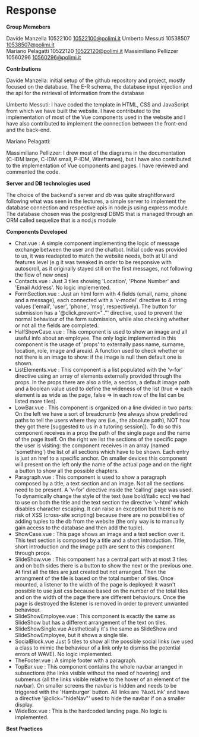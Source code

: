# Response

**Group Memebers**

Davide Manzella 10522100 10522100@polimi.it
Umberto Messuti 10538507 10538507@polimi.it     
Mariano Pelagatti 10522120 10522120@polimi.it
Massimiliano Pellizzer 10560296 10560296@polimi.it

**Contributions**

Davide Manzella: initial setup of the github repository and project, mostly focused on the database.
The E-R schema, the database input injection and the api for the retrieval of information from the database

Umberto Messuti: I have coded the template in HTML, CSS and JavaScript from which we have built the website. I have contributed to the implementation of most of the Vue components used in the website and I have also contributed to implement the connection between the front-end and the back-end. 

Mariano Pelagatti:

Massimiliano Pellizzer: I drew most of the diagrams in the documentation (C-IDM large, C-IDM small, P-IDM, Wireframes), but I have also contributed to the implementation of Vue components and pages. I have reviewed and commented the code.

**Server and DB technologies used**

The choice of the backend's server and db was quite straghtforward following what was seen in the lectures, a simple server to implement the database connection and respective apis in node.js using express module.
The database chosen was the postgresql DBMS that is managed through an ORM called sequelize that is a nod.js module

**Components Developed**
- Chat.vue			:
	A simple component implementing the logic of message exchange between the user and the chatbot. Initial code was provided to us, it was readapted to match the website needs, both at UI and features level (e.g it was tweaked in order to be responsive with autoscroll, as it originally stayed still on the first messages, not following the flow of new ones)
- Contacts.vue		:
	Just 3 tiles showing 'Location', 'Phone Number' and 'Email Address'. No logic implemented.
- FormSection.vue	:
	Just an html form with 4 fields (email, name, phone and a message), each connected with a 'v-model' directive to 4 string values ('email', 'user', 'phone', 'msg', respectively). The button for submission has a '@click.prevent=".."' directive, used to prevent the normal behaviour of the form submission, while also checking whether or not all the fields are completed.
- HalfShowCase.vue	:
	This component is used to show an image and all useful info about an employee.
	The only logic implemented in this component is the usage of 'props' to externally pass name, surname, location, role, image and areaid. A function used to check whether or not there is an image to show: if the image is null then default one is shown.
- ListElements.vue	:
	This component is a list populated with the 'v-for' directive using an array of elements externally provided through the props. In the props there are also a title, a section, a default image path and a boolean value used to define the wideness of the list (true => each element is as wide as the page, false => in each row of the list can be listed more tiles).
- LowBar.vue	:
	This component is organized on a line divided in two parts:
	On the left we have a sort of breadcrumb (we always show predefined paths to tell the users where they are (i.e., the absolute path), NOT how they got there [suggested to us in a tutoring session]). To do so this component receives in a prop the path of the single page and the name of the page itself.
	On the right we list the sections of the specific page the user is visiting: the component receives in an array (named 'something') the list of all sections which have to be shown. Each entry is just an href to a specific anchor.
	On smaller devices this component will present on the left only the name of the actual page and on the right a button to show all the possible chapters.
- Paragraph.vue	:
	This component is used to show a paragraph composed by a title, a text section and an image. Not all the sections need to be present. A 'v-for' directive inside the 'calling' page was used.
	To dynamically change the style of the text (use bold/italic ecc) we had to use on both the title and the text section the directive 'v-html' which disables character escaping. It can raise an exception but there is no risk of XSS (cross-site scripting) because there are no possibilities of adding tuples to the db from the website (the only way is to manually gain access to the database and then add the tuple).
- ShowCase.vue		:
	This page shows an image and a text section over it. This text section is composed by a title and a short introduction.
	Title, short introduction and the image path are sent to this component through props.
- SlideShow.vue		:
	This component has a central part with at most 3 tiles and on both sides there is a button to show the next or the previous one. At first all the tiles are just created but not arranged. Then the arrangment of the tile is based on the total number of tiles. Once mounted, a listener to the width of the page is deployed: it wasn't possible to use just css because based on the number of the total tiles and on the width of the page there are different behaviours.
	Once the page is destroyed the listener is removed in order to prevent unwanted behaviour.
- SlideShowEmployee.vue	:
	This component is exactly the same as SlideShow but has a different arrangement of the text on tiles.
- SlideShowSingle.vue
	Aesthetically it's the same as SlideShow and SlideShowEmployee, but it shows a single tile.
- SocialBlock.vue
	Just 5 tiles to show all the possible social links (we used a class to mimic the behaviour of a link only to dismiss the potential errors of WAVE). No logic implemented.
- TheFooter.vue	:
	A simple footer with a paragraph.
- TopBar.vue	:
	This component contains the whole navbar arranged in subsections (the links visible without the need of hovering) and submenus (all the links visible relative to the hover of an element of the navbar). On smaller screens the navbar is hidden and needs to be triggered with the 'Hamburger' button. All links are 'NuxtLink' and have a directive '@click="hideNav"' used to hide the navbar if on a smaller display.
- WideBox.vue	:
	This is the hardcoded landing page. No logic is implemented.

**Best Practices**


